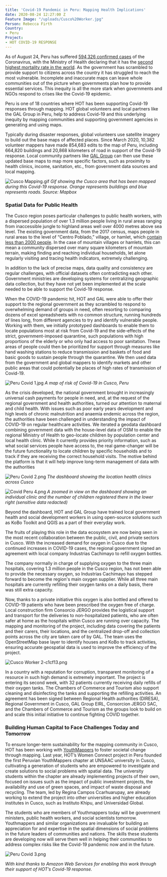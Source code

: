 ```yaml
---
title: 'Covid-19 Pandemic in Peru: Mapping Health Implications'
date: 2020-08-24 12:27:00 Z
Feature Image: "/uploads/Cusco%20Worker.jpg"
Person: Rebecca Firth
Country:
- Peru
Project:
- HOT COVID-19 RESPONSE
---
```


As of August 24, Peru has suffered [594,326 confirmed cases](https://ourworldindata.org/coronavirus/country/peru?country=~PER) of the Coronavirus, with the Ministry of Health declaring that it has the [second highest mortality rate in the world](https://larepublica.pe/sociedad/2020/08/17/coronavirus-peru-es-el-segundo-pais-con-mayor-mortalidad-por-covid-19-en-el-mundo/). As the government has scrambled to provide support to citizens across the country it has struggled to reach the most vulnerable. Incomplete and inaccurate maps can leave whole communities out of the picture when governments plan how to provide essential services. This inequity is all the more stark when governments and NGOs respond to crises like the Covid-19 epidemic. 

Peru is one of 18 countries where HOT has been supporting Covid-19 responses through mapping. HOT global volunteers and local partners like the GAL Group in Peru, help to address Covid-19 and this underlying inequity by mapping communities and supporting government agencies in generating and using maps. 

Typically during disaster responses, global volunteers use satellite imagery to build out the base maps of affected places. Since March 2020, 10,382 volunteer mappers have made 854,683 edits to the map of Peru, including 664,820 buildings and 20,868 kilometers of road in support of the Covid-19 response. Local community partners like [GAL Group](https://www.facebook.com/GALSchoolCusco) can then use these updated base maps to map more specific factors, such as proximity to health clinics, income, sanitation, etc., from government data sources and local mapping.

![Cusco Mapping.gif](/uploads/Cusco%20Mapping.gif)
*Gif showing the Cusco area that has been mapped during this Covid-19 response. Orange represents buildings and blue represents roads. Source: Mapbox*

### Spatial Data for Public Health

The Cusco region poses particular challenges to public health workers, with a dispersed population of over 1.3 million people living in rural areas ranging from inaccessible jungle to highland areas well over 4000 metres above sea level. The existing government data, from the 2017 census, maps people in rural areas to the level of “Centro Poblado,” village, or hamlet, which [contain less than 2000 people](https://www.inei.gob.pe/media/MenuRecursivo/publicaciones_digitales/Est/Lib1383/anexo02.pdf). In the case of mountain villages or hamlets, this can mean a community dispersed over many square kilometers of mountain terrain, making finding and reaching individual households, let alone regularly visiting and tracing health indicators, extremely challenging.

In addition to the lack of precise maps, data quality and consistency are regular challenges, with official datasets often contradicting each other. Government ministries are developing systems for centralizing geographic data collection, but they have not yet been implemented at the scale needed to be able to support the Covid-19 response. 

When the COVID-19 pandemic hit, HOT and GAL were able to offer their support to the regional government as they scrambled to respond to overwhelming demand of groups in need, often resorting to comparing dozens of excel spreadsheets with no common structure, running hundreds of lines long, from different agencies to try and identify vulnerable people. Working with them, we initially prototyped dashboards to enable them to locate populations most at risk from Covid-19 and the side-effects of the strict, government-imposed quarantine, such populations with high proportions of the elderly or who only had access to poor sanitation. These areas of people could then be prioritized for support through measures like hand washing stations to reduce transmission and baskets of food and basic goods to sustain people through the quarantine. We then used data from the government and global mappers to identify markets and other public areas that could potentially be places of high rates of transmission of Covid-19.

![Peru Covid 1.jpg](/uploads/Peru%20Covid%201.jpg)
*A map of risk of Covid-19 in Cusco, Peru*

As the crisis developed, the national government brought in increasingly universal cash payments for people in need, and, at the request of the regional government and health authorities, turned our attention to maternal and child health. With issues such as poor early years development and high levels of chronic malnutrition and anaemia endemic across the region, the authorities have been challenged in understanding the impact of COVID-19 on regular healthcare activities. We iterated a geodata dashboard combining government data with the house-level data of OSM to enable the regional Ministry of Health to geo-locate children by population center and local health clinic. While it currently provides priority information, such as what social services people have access to, the real game-changer will be the future functionality to locate children by specific households and to track if they are receiving the correct household visits. The motive behind the platform is that it will help improve long-term management of data with the authorities

![Peru Covid 2.png](/uploads/Peru%20Covid%202.png)
*The dashboard showing the location health clinics across Cusco*

![Covid Peru 4.png](/uploads/Covid%20Peru%204.png)
*A zoomed in view on the dashboard showing an individual clinic and the number of children registered there in the lower right (sensitive data redacted)*

Beyond the dashboard, HOT and GAL Group have trained local government health and social development workers in using open-source solutions such as KoBo Toolkit and QGIS as a part of their everyday work. 

The fruits of playing this role in the data ecosystem are now being seen in the most recent collaboration between the public, civil, and private sectors in Cusco. With the increased demand for oxygen in Cusco due to the continued increases in COVID-19 cases, the regional government signed an agreement with local company Industrias Cachimayo to refill oxygen bottles. 

The company normally in charge of supplying oxygen to the three main hospitals, covering 1.3 million people in the Cusco region, has not been able to provide the necessary oxygen, so Industrias Cachimayo has stepped forward to become the region's main oxygen supplier. While all three main hospitals are currently refilling their oxygen tanks on a daily basis, there was still extra capacity. 

Now, thanks to a private initiative this oxygen is also bottled and offered to COVID-19 patients who have been prescribed the oxygen free of charge. Local construction firm Consorcio JERGO provides the logistical support and transport for the deliveries to non-hospitalized patients, who are often safer at home as the hospitals within Cusco are running over capacity. The mapping and monitoring of the project, including data covering the patients and their carers, their locations, and the centralized drop-off and collection points across the city are taken care of by GAL. The team uses the OpenStreetMap base layer to identify houses and KoBo to track activities, ensuring accurate geospatial data is used to improve the efficiency of the project.

![Cusco Worker 2-c1cf13.png](/uploads/Cusco%20Worker%202-c1cf13.png)

In a country with a reputation for corruption, transparent monitoring of a resource in such high demand is extremely important. The project is entering its second week, with 32 patients currently receiving daily refills of their oxygen tanks. The Chambers of Commerce and Tourism also support cleaning and disinfecting the tanks and supporting the refilling activities. An agreement has been signed between Regional Health authorities (DIRESA), Regional Government in Cusco, GAL Group EIRL, Consorcion JERGO SAC, and the Chambers of Commerce and Tourism as the groups look to build on and scale this initial initiative to continue fighting COVID together.

### Building Human Capital to Face Challenges Today and Tomorrow

To ensure longer-term sustainability for the mapping community in Cusco, HOT has been working with [YouthMappers](https://www.youthmappers.org/) to foster societal change through mapping. Last year, HOT’s Women Connect project in Peru founded the first Peruvian YouthMappers chapter at UNSAAC university in Cusco, cultivating a generation of students who are empowered to investigate and create solutions to social problems with spatial data. The university students within the chapter are already implementing projects of their own, focused on issues such as the impact of public investment projects, the availability and use of green spaces, and impact of waste disposal and recycling. The team, led by Regina Campos Ccarhuarupay, are already working to extend the project into other universities and higher education institutes in Cusco, such as Instituto Khipu, and Universidad Global.

The students who are members of Youthmappers today will be government ministers, public health workers, and social scientists tomorrow. Youthmappers and similar organizations are invaluable for building an appreciation for and expertise in the spatial dimensions of social problems in the future leaders of communities and nations. The skills these students are developing now will serve them well in helping their communities to address complex risks like the Covid-19 pandemic now and in the future.

![Peru Covid 3.png](/uploads/Peru%20Covid%203.png)

*With kind thanks to Amazon Web Services for enabling this work through their support of HOT’s Covid-19 response.*
